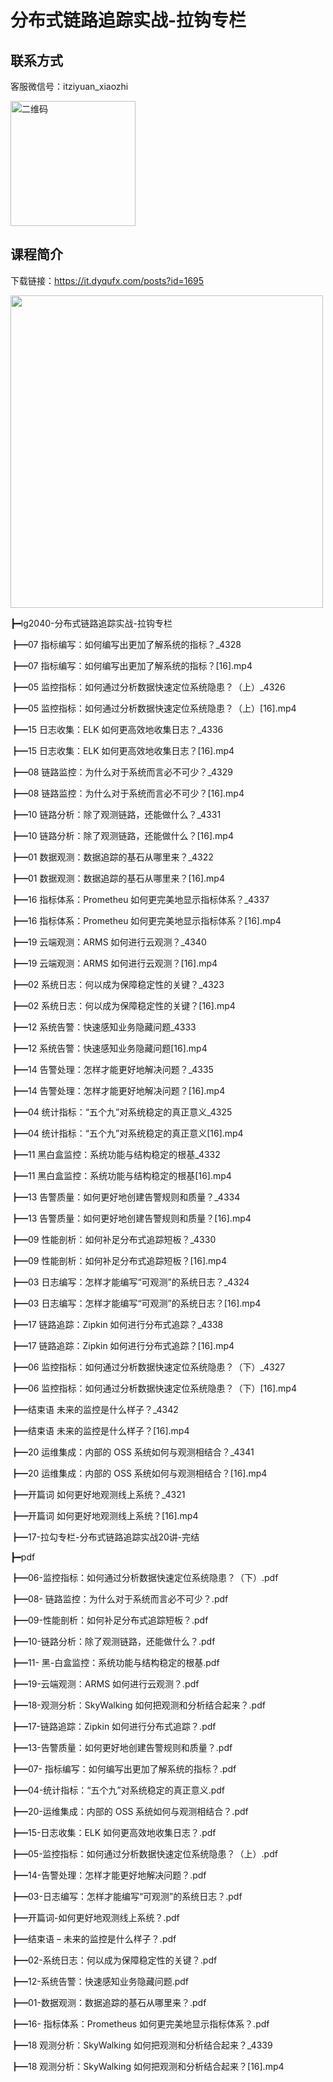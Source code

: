 # 分布式链路追踪实战-拉钩专栏

## 联系方式

客服微信号：itziyuan_xiaozhi

<img src="https://ziyuanyun.oss-cn-guangzhou.aliyuncs.com/common/20240614073449/666b82192834a.jpg" width="200" height="200" alt="二维码">

## 课程简介

下载链接：https://it.dyqufx.com/posts?id=1695

<img src="https://ziyuanyun.oss-cn-guangzhou.aliyuncs.com/yun/20240515183512/66448fe088724.jpg" width="500" alt="">

  ┣━lg2040-分布式链路追踪实战-拉钩专栏

 ┣━07 指标编写：如何编写出更加了解系统的指标？_4328

 ┣━07 指标编写：如何编写出更加了解系统的指标？[16].mp4

 ┣━05 监控指标：如何通过分析数据快速定位系统隐患？（上）_4326

 ┣━05 监控指标：如何通过分析数据快速定位系统隐患？（上）[16].mp4

 ┣━15 日志收集：ELK 如何更高效地收集日志？_4336

 ┣━15 日志收集：ELK 如何更高效地收集日志？[16].mp4

 ┣━08 链路监控：为什么对于系统而言必不可少？_4329

 ┣━08 链路监控：为什么对于系统而言必不可少？[16].mp4

 ┣━10 链路分析：除了观测链路，还能做什么？_4331

 ┣━10 链路分析：除了观测链路，还能做什么？[16].mp4

 ┣━01 数据观测：数据追踪的基石从哪里来？_4322

 ┣━01 数据观测：数据追踪的基石从哪里来？[16].mp4

 ┣━16 指标体系：Prometheu 如何更完美地显示指标体系？_4337

 ┣━16 指标体系：Prometheu 如何更完美地显示指标体系？[16].mp4

 ┣━19 云端观测：ARMS 如何进行云观测？_4340

 ┣━19 云端观测：ARMS 如何进行云观测？[16].mp4

 ┣━02 系统日志：何以成为保障稳定性的关键？_4323

 ┣━02 系统日志：何以成为保障稳定性的关键？[16].mp4

 ┣━12 系统告警：快速感知业务隐藏问题_4333

 ┣━12 系统告警：快速感知业务隐藏问题[16].mp4

 ┣━14 告警处理：怎样才能更好地解决问题？_4335

 ┣━14 告警处理：怎样才能更好地解决问题？[16].mp4

 ┣━04 统计指标：“五个九”对系统稳定的真正意义_4325

 ┣━04 统计指标：“五个九”对系统稳定的真正意义[16].mp4

 ┣━11 黑白盒监控：系统功能与结构稳定的根基_4332

 ┣━11 黑白盒监控：系统功能与结构稳定的根基[16].mp4

 ┣━13 告警质量：如何更好地创建告警规则和质量？_4334

 ┣━13 告警质量：如何更好地创建告警规则和质量？[16].mp4

 ┣━09 性能剖析：如何补足分布式追踪短板？_4330

 ┣━09 性能剖析：如何补足分布式追踪短板？[16].mp4

 ┣━03 日志编写：怎样才能编写“可观测”的系统日志？_4324

 ┣━03 日志编写：怎样才能编写“可观测”的系统日志？[16].mp4

 ┣━17 链路追踪：Zipkin 如何进行分布式追踪？_4338

 ┣━17 链路追踪：Zipkin 如何进行分布式追踪？[16].mp4

 ┣━06 监控指标：如何通过分析数据快速定位系统隐患？（下）_4327

 ┣━06 监控指标：如何通过分析数据快速定位系统隐患？（下）[16].mp4

 ┣━结束语 未来的监控是什么样子？_4342

 ┣━结束语 未来的监控是什么样子？[16].mp4

 ┣━20 运维集成：内部的 OSS 系统如何与观测相结合？_4341

 ┣━20 运维集成：内部的 OSS 系统如何与观测相结合？[16].mp4

 ┣━开篇词 如何更好地观测线上系统？_4321

 ┣━开篇词 如何更好地观测线上系统？[16].mp4

 ┣━17-拉勾专栏-分布式链路追踪实战20讲-完结

 ┣━pdf

 ┣━06-监控指标：如何通过分析数据快速定位系统隐患？（下）.pdf

 ┣━08- 链路监控：为什么对于系统而言必不可少？.pdf

 ┣━09-性能剖析：如何补足分布式追踪短板？.pdf

 ┣━10-链路分析：除了观测链路，还能做什么？.pdf

 ┣━11- 黑-白盒监控：系统功能与结构稳定的根基.pdf

 ┣━19-云端观测：ARMS 如何进行云观测？.pdf

 ┣━18-观测分析：SkyWalking 如何把观测和分析结合起来？.pdf

 ┣━17-链路追踪：Zipkin 如何进行分布式追踪？.pdf

 ┣━13-告警质量：如何更好地创建告警规则和质量？.pdf

 ┣━07- 指标编写：如何编写出更加了解系统的指标？.pdf

 ┣━04-统计指标：“五个九”对系统稳定的真正意义.pdf

 ┣━20-运维集成：内部的 OSS 系统如何与观测相结合？.pdf

 ┣━15-日志收集：ELK 如何更高效地收集日志？.pdf

 ┣━05-监控指标：如何通过分析数据快速定位系统隐患？（上）.pdf

 ┣━14-告警处理：怎样才能更好地解决问题？.pdf

 ┣━03-日志编写：怎样才能编写“可观测”的系统日志？.pdf

 ┣━开篇词-如何更好地观测线上系统？.pdf

 ┣━结束语 &#8211; 未来的监控是什么样子？.pdf

 ┣━02-系统日志：何以成为保障稳定性的关键？.pdf

 ┣━12-系统告警：快速感知业务隐藏问题.pdf

 ┣━01-数据观测：数据追踪的基石从哪里来？.pdf

 ┣━16- 指标体系：Prometheus 如何更完美地显示指标体系？.pdf

 ┣━18 观测分析：SkyWalking 如何把观测和分析结合起来？_4339

 ┣━18 观测分析：SkyWalking 如何把观测和分析结合起来？[16].mp4

  